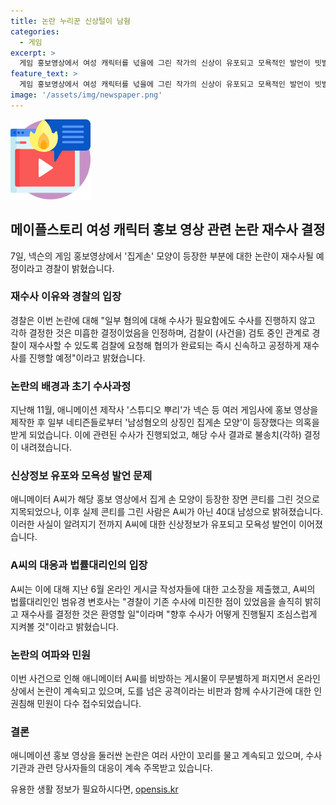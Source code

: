 ```yaml
---
title: 논란 누리꾼 신상털이 남혐
categories:
  - 게임
excerpt: >
  게임 홍보영상에서 여성 캐릭터를 넋을에 그린 작가의 신상이 유포되고 모욕적인 발언이 빗발쳤던 사건이 재수사를 받게 됐다. 애초에 불송치(각하) 처리됐던 이 사건에 대해 경찰이 재수사를 결정했으며, 검찰과의 협의를 통해 사건을 신속하고 공정하게 재조사할 예정이라고 밝혔다. 이 사건은 지난해부터 시작돼 온라인에서 여성 비하와 남성혐오를 두고 논란이 일고 있는 가운데 민원이 다수 접수되기도 했다. 이에 관련된 수사기관의 결정에 대한 관심이 높아졌으며, 해당 사건의 법률대리인은 재수사 결정을 환영하면서 수사의 향후 진행을 지켜볼 것이라고 말했다.
feature_text: >
  게임 홍보영상에서 여성 캐릭터를 넋을에 그린 작가의 신상이 유포되고 모욕적인 발언이 빗발쳤던 사건이 재수사를 받게 됐다. 애초에 불송치(각하) 처리됐던 이 사건에 대해 경찰이 재수사를 결정했으며, 검찰과의 협의를 통해 사건을 신속하고 공정하게 재조사할 예정이라고 밝혔다. 이 사건은 지난해부터 시작돼 온라인에서 여성 비하와 남성혐오를 두고 논란이 일고 있는 가운데 민원이 다수 접수되기도 했다. 이에 관련된 수사기관의 결정에 대한 관심이 높아졌으며, 해당 사건의 법률대리인은 재수사 결정을 환영하면서 수사의 향후 진행을 지켜볼 것이라고 말했다.
image: '/assets/img/newspaper.png'
---
```


<p><img src="/assets/img/news.png" alt="rentncar 속보" /></p>

<h2>메이플스토리 여성 캐릭터 홍보 영상 관련 논란 재수사 결정</h2>

<p data-ke-size="size16">7일, 넥슨의 게임 홍보영상에서 '집게손' 모양이 등장한 부분에 대한 논란이 재수사될 예정이라고 경찰이 밝혔습니다.</p>

<h3>재수사 이유와 경찰의 입장</h3>

<p data-ke-size="size16">경찰은 이번 논란에 대해 "일부 혐의에 대해 수사가 필요함에도 수사를 진행하지 않고 각하 결정한 것은 미흡한 결정이었음을 인정하며, 검찰이 (사건을) 검토 중인 관계로 경찰이 재수사할 수 있도록 검찰에 요청해 협의가 완료되는 즉시 신속하고 공정하게 재수사를 진행할 예정"이라고 밝혔습니다.</p>

<h3>논란의 배경과 초기 수사과정</h3>

<p data-ke-size="size16">지난해 11월, 애니메이션 제작사 '스튜디오 뿌리'가 넥슨 등 여러 게임사에 홍보 영상을 제작한 후 일부 네티즌들로부터 '남성혐오의 상징인 집게손 모양'이 등장했다는 의혹을 받게 되었습니다. 이에 관련된 수사가 진행되었고, 해당 수사 결과로 불송치(각하) 결정이 내려졌습니다.</p>

<h3>신상정보 유포와 모욕성 발언 문제</h3>

<p data-ke-size="size16">애니메이터 A씨가 해당 홍보 영상에서 집게 손 모양이 등장한 장면 콘티를 그린 것으로 지목되었으나, 이후 실제 콘티를 그린 사람은 A씨가 아닌 40대 남성으로 밝혀졌습니다. 이러한 사실이 알려지기 전까지 A씨에 대한 신상정보가 유포되고 모욕성 발언이 이어졌습니다.</p>

<h3>A씨의 대응과 법률대리인의 입장</h3>

<p data-ke-size="size16">A씨는 이에 대해 지난 6월 온라인 게시글 작성자들에 대한 고소장을 제출했고, A씨의 법률대리인인 범유경 변호사는 "경찰이 기존 수사에 미진한 점이 있었음을 솔직히 밝히고 재수사를 결정한 것은 환영할 일"이라며 "향후 수사가 어떻게 진행될지 조심스럽게 지켜볼 것"이라고 밝혔습니다.</p>

<h3>논란의 여파와 민원</h3>

<p data-ke-size="size16">이번 사건으로 인해 애니메이터 A씨를 비방하는 게시물이 무분별하게 퍼지면서 온라인상에서 논란이 계속되고 있으며, 도를 넘은 공격이라는 비판과 함께 수사기관에 대한 인권침해 민원이 다수 접수되었습니다.</p>

<h3>결론</h3>

<p data-ke-size="size16">애니메이션 홍보 영상을 둘러싼 논란은 여러 사안이 꼬리를 물고 계속되고 있으며, 수사기관과 관련 당사자들의 대응이 계속 주목받고 있습니다.</p>
유용한 생활 정보가 필요하시다면, <a href="https://opensis.kr" rel="dofollow">opensis.kr</a>



